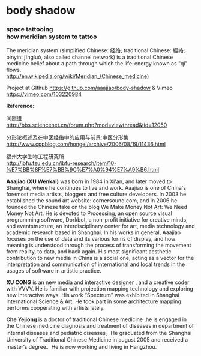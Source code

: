 body shadow
===========

<h3>space tattooing<br>
how meridian system to tattoo</h3>

The meridian system (simplified Chinese: 经络; traditional Chinese: 經絡; pinyin: jīngluò, also called channel network) is a traditional Chinese medicine belief about a path through which the life-energy known as "qi" flows.
<br>http://en.wikipedia.org/wiki/Meridian_(Chinese_medicine)

Project at GIthub <a href="https://github.com/aaajiao/body-shadow" target="_blank">https://github.com/aaajiao/body-shadow</a>
& Vimeo <a href="https://vimeo.com/103220984" target="_blank">https://vimeo.com/103220984</a>

<b>Reference:</b>

间隙维<br> 
http://bbs.sciencenet.cn/forum.php?mod=viewthread&tid=12050

分形论概述及在中医经络中的应用与前景:中医分形集<br>
http://www.cppblog.com/hongel/archive/2006/08/19/11436.html

福州大学生物工程研究所<br>
http://ibfu.fzu.edu.cn/ibfu-research/item/10-%E7%BB%8F%E7%BB%9C%E7%A0%94%E7%A9%B6.html


<b>Aaajiao (XU Wenkai)</b> was born in 1984 in Xi'an, and later moved to Shanghai, where he continues to live and work. Aaajiao is one of China's foremost media artists, bloggers and free culture developers. In 2003 he established the sound art website: cornersound.com, and in 2006 he founded the Chinese take on the blog We Make Money Not Art: We Need Money Not Art. He is devoted to Processing, an open source visual programming software, Dorkbot, a non-profit initiative for creative minds, and eventstructure, an interdisciplinary center for art, media technology and academic research based in Shanghai. In his works in general, Aaajiao focuses on the use of data and its various forms of display, and how meaning is understood through the process of transforming the movement from reality, to data, and back again. His most significant aesthetic contribution to new media in China is a social one, acting as a vector for the interpretation and communication of international and local trends in the usages of software in artistic practice.


<b>XU CONG</b> is an new media and interactive designer , and a creative coder with VVVV. He is familiar with projection mapping technology and exploring new interactive ways. His work “Spectrum” was exhibited in Shanghai International Science & Art. He took part in some architecture mapping performs cooperating with artists lately.

<b>Che Yejiong</b> is a doctor of traditional Chinese medicine ,he is engaged in the Chinese medicine diagnosis and treatment of diseases in department of internal diseases‍ and pediatric diseases。‍He graduated from the Shanghai University of Traditional Chinese Medicine in august 2005 and received a master‘s degree。He is now working and living in Hangzhou.
